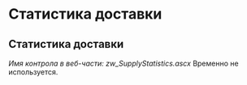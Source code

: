 ﻿---
description: 2.4.7
---
# Статистика доставки
## Статистика доставки
*Имя контрола в веб-части: zw_SupplyStatistics.ascx*
Временно не используется.

